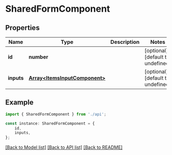 # SharedFormComponent


## Properties

Name | Type | Description | Notes
------------ | ------------- | ------------- | -------------
**id** | **number** |  | [optional] [default to undefined]
**inputs** | [**Array&lt;ItemsInputComponent&gt;**](ItemsInputComponent.md) |  | [optional] [default to undefined]

## Example

```typescript
import { SharedFormComponent } from './api';

const instance: SharedFormComponent = {
    id,
    inputs,
};
```

[[Back to Model list]](../README.md#documentation-for-models) [[Back to API list]](../README.md#documentation-for-api-endpoints) [[Back to README]](../README.md)
